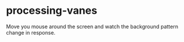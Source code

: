 # processing-vanes

Move you mouse around the screen and watch the background pattern change in response.
